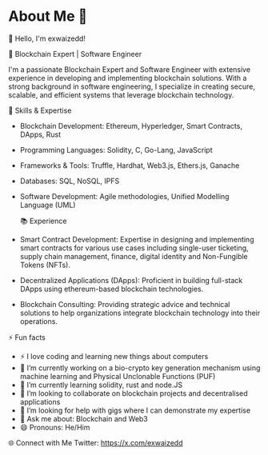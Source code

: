 # About Me 👋
👋 Hello, I'm exwaizedd!

🚀 Blockchain Expert | Software Engineer

I'm a passionate Blockchain Expert and Software Engineer with extensive experience in developing and implementing blockchain solutions. With a strong background in software engineering, I specialize in creating secure, scalable, and efficient systems that leverage blockchain technology.

🔧 Skills & Expertise
- Blockchain Development: Ethereum, Hyperledger, Smart Contracts, DApps, Rust
- Programming Languages: Solidity, C, Go-Lang, JavaScript
- Frameworks & Tools: Truffle, Hardhat, Web3.js, Ethers.js, Ganache
- Databases: SQL, NoSQL, IPFS
- Software Development: Agile methodologies, Unified Modelling Language (UML)

  📚 Experience
- Smart Contract Development: Expertise in designing and implementing smart contracts for various use cases including single-user ticketing, supply chain management, finance, digital identity and Non-Fungible Tokens (NFTs).
- Decentralized Applications (DApps): Proficient in building full-stack DApps using ethereum-based blockchain technologies.
- Blockchain Consulting: Providing strategic advice and technical solutions to help organizations integrate blockchain technology into their operations.

⚡ Fun facts
- ⚡ I love coding and learning new things about computers
- 🔭 I’m currently working on a bio-crypto key generation mechanism using machine learning and Physical Unclonable Functions (PUF)
- 🌱 I’m currently learning solidity, rust and node.JS
- 👯 I’m looking to collaborate on blockchain projects and decentralised applications
- 🤔 I’m looking for help with gigs where I can demonstrate my expertise
- 💬 Ask me about: Blockchain and Web3
- 😄 Pronouns: He/Him

🌐 Connect with Me
Twitter: https://x.com/exwaizedd
